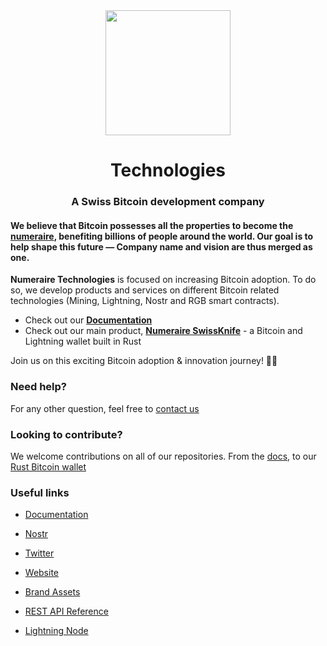 <div align="center">
  <img src="https://numeraire.fra1.cdn.digitaloceanspaces.com/development/LOGO_FULL_PNG_color_dark_9d58514132.png" height="200"/>
  <h1>Technologies</h1>
  <h3>A Swiss Bitcoin development company</h3>
</div>

#### ​We believe that Bitcoin possesses all the properties to become the [numeraire](https://en.wikipedia.org/wiki/Num%C3%A9raire), benefiting billions of people around the world. Our goal is to help shape this future — Company name and vision are thus merged as one.

**Numeraire Technologies** is focused on increasing Bitcoin adoption. To do so, we develop products and services on different Bitcoin related technologies (Mining, Lightning, Nostr and RGB smart contracts).

- Check out our **[Documentation](https://docs.numeraire.tech)**
- Check out our main product, **[Numeraire SwissKnife](https://github.com/bitcoin-numeraire/swissknife)** - a Bitcoin and Lightning wallet built in Rust

Join us on this exciting Bitcoin adoption & innovation journey! 🚀🌌

### Need help?

For any other question, feel free to [contact us](https://numeraire.tech/contact)

### Looking to contribute?

We welcome contributions on all of our repositories. From the [docs](https://github.com/bitcoin-numeraire/doc), to our [Rust Bitcoin wallet](https://github.com/bitcoin-numeraire/swissknife)  

### Useful links

- [Documentation](https://docs.numeraire.tech)

- [Nostr](https://nostr.com/npub1m8pwckdf3n5lyd2m463ad3u4kk98qmwfs9s7hrmj6knd07frenlsfr0uje)

- [Twitter](http://x.com/NumeraireBTC)

- [Website](https://numeraire.tech)

- [Brand Assets](https://numeraire.tech/brand-assets)

- [REST API Reference](https://api.numeraire.tech/docs)

- [Lightning Node](https://amboss.space/node/02fc22cb2dd9c71b39ad246ae206259376e0127cce2192d4061abd0172b53f391b)
